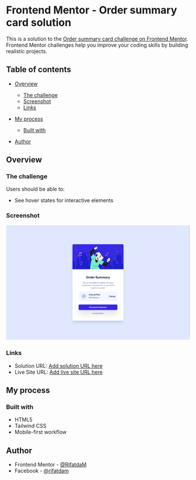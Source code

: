 # Frontend Mentor - Order summary card solution

This is a solution to the [Order summary card challenge on Frontend Mentor](https://www.frontendmentor.io/challenges/order-summary-component-QlPmajDUj). Frontend Mentor challenges help you improve your coding skills by building realistic projects. 

## Table of contents

- [Overview](#overview)
  - [The challenge](#the-challenge)
  - [Screenshot](#screenshot)
  - [Links](#links)
- [My process](#my-process)
  - [Built with](#built-with)

- [Author](#author)


## Overview

### The challenge

Users should be able to:

- See hover states for interactive elements

### Screenshot

![](./img/preview.png)



### Links

- Solution URL: [Add solution URL here](https://github.com/RifatdaM/order-summary-component)
- Live Site URL: [Add live site URL here](https://order-summary-component-seven-kappa.vercel.app/)

## My process

### Built with

- HTML5 
- Tailwind CSS
- Mobile-first workflow

## Author

- Frontend Mentor - [@RifatdaM](https://www.frontendmentor.io/profile/RifatdaM)
- Facebook - [@rifatdam](https://www.facebook.com/rifatdam)

